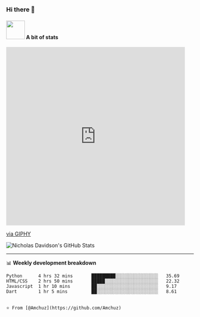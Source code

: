 ### Hi there 👋

<!--
**ndavidson19/ndavidson19** is a ✨ _special_ ✨ repository because its `README.md` (this file) appears on your GitHub profile.

Here are some ideas to get you started:

- 🔭 I’m currently working on ...
- 🌱 I’m currently learning ...
- 👯 I’m looking to collaborate on ...
- 🤔 I’m looking for help with ...
- 💬 Ask me about ...
- 📫 How to reach me: ...
- 😄 Pronouns: ...
- ⚡ Fun fact: ...
-->


#### <img src="https://media.giphy.com/media/VgCDAzcKvsR6OM0uWg/giphy.gif" width="50"> A bit of stats
  
<iframe src="https://giphy.com/embed/MT5UUV1d4CXE2A37Dg" width="480" height="480" frameBorder="0" class="giphy-embed" allowFullScreen></iframe><p><a href="https://giphy.com/gifs/Giflytics-MT5UUV1d4CXE2A37Dg">via GIPHY</a></p>
   
![Nicholas Davidson's GitHub Stats](https://github-readme-stats.vercel.app/api?username=ndavidson19&hide=["stars"]&show_icons=true)

-------

📊 **Weekly development breakdown**
<!--START_SECTION:waka-->
```text
Python      4 hrs 32 mins       █████████░░░░░░░░░░░░░░░░   35.69 
HTML/CSS    2 hrs 50 mins       █████░░░░░░░░░░░░░░░░░░░░   22.32 
Javascript  1 hr 10 mins        ██░░░░░░░░░░░░░░░░░░░░░░░   9.17 
Dart        1 hr 5 mins         ██░░░░░░░░░░░░░░░░░░░░░░░   8.61 


⭐️ From [@Amchuz](https://github.com/Amchuz)
